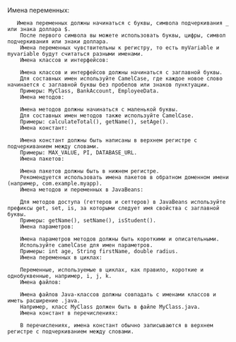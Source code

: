 Имена переменных:

       Имена переменных должны начинаться с буквы, символа подчеркивания _ или знака доллара $.
        После первого символа вы можете использовать буквы, цифры, символ подчеркивания или знаки доллара.
        Имена переменных чувствительны к регистру, то есть myVariable и myvariable будут считаться разными именами.
        Имена классов и интерфейсов:

        Имена классов и интерфейсов должны начинаться с заглавной буквы.
        Для составных имен используйте CamelCase, где каждое новое слово начинается с заглавной буквы без пробелов или знаков пунктуации.
        Примеры: MyClass, BankAccount, EmployeeData.
        Имена методов:

        Имена методов должны начинаться с маленькой буквы.
        Для составных имен методов также используйте CamelCase.
        Примеры: calculateTotal(), getName(), setAge().
        Имена констант:

        Имена констант должны быть написаны в верхнем регистре с подчеркиванием между словами.
        Примеры: MAX_VALUE, PI, DATABASE_URL.
        Имена пакетов:

        Имена пакетов должны быть в нижнем регистре.
        Рекомендуется использовать имена пакетов в обратном доменном имени (например, com.example.myapp).
        Имена методов и переменных в JavaBeans:

        Для методов доступа (геттеров и сеттеров) в JavaBeans используйте префиксы get, set, is, за которыми следует имя свойства с заглавной буквы.
        Примеры: getName(), setName(), isStudent().
        Имена параметров:

        Имена параметров методов должны быть короткими и описательными.
        Используйте camelCase для имен параметров.
        Примеры: int age, String firstName, double radius.
        Имена переменных в циклах:

        Переменные, используемые в циклах, как правило, короткие и однобуквенные, например, i, j, k.
        Имена файлов:

        Имена файлов Java-классов должны совпадать с именами классов и иметь расширение .java.
        Например, класс MyClass должен быть в файле MyClass.java.
        Имена констант в перечислениях:

        В перечислениях, имена констант обычно записываются в верхнем регистре с подчеркиванием между словами.